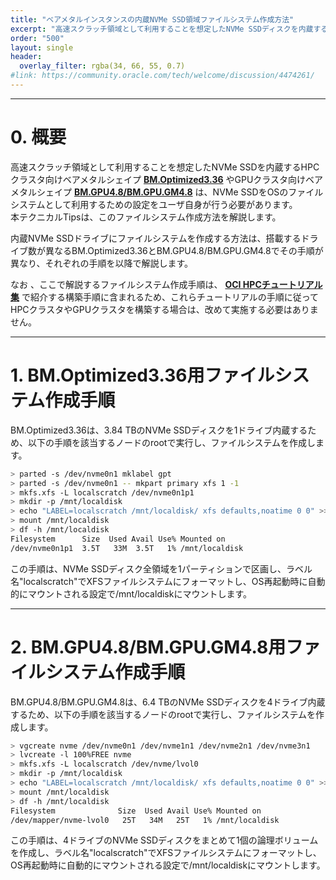 ```yaml
---
title: "ベアメタルインスタンスの内蔵NVMe SSD領域ファイルシステム作成方法"
excerpt: "高速スクラッチ領域として利用することを想定したNVMe SSDディスクを内蔵するHPCクラスタ向けベアメタルシェイプBM.Optimized3.36やGPUクラスタ向けベアメタルシェイプBM.GPU4.8/BM.GPU.GM4.8は、NVMe SSDをOSのファイルシステムとして利用するための設定をユーザ自身が行う必要があります。本テクニカルTipsは、このファイルシステム作成方法を解説します。"
order: "500"
layout: single
header:
  overlay_filter: rgba(34, 66, 55, 0.7)
#link: https://community.oracle.com/tech/welcome/discussion/4474261/
---
```


***
# 0. 概要

高速スクラッチ領域として利用することを想定したNVMe SSDを内蔵するHPCクラスタ向けベアメタルシェイプ **[BM.Optimized3.36](https://docs.oracle.com/ja-jp/iaas/Content/Compute/References/computeshapes.htm#bm-hpc-optimized)** やGPUクラスタ向けベアメタルシェイプ **[BM.GPU4.8/BM.GPU.GM4.8](https://docs.oracle.com/ja-jp/iaas/Content/Compute/References/computeshapes.htm#bm-gpu)** は、NVMe SSDをOSのファイルシステムとして利用するための設定をユーザ自身が行う必要があります。  
本テクニカルTipsは、このファイルシステム作成方法を解説します。

内蔵NVMe SSDドライブにファイルシステムを作成する方法は、搭載するドライブ数が異なるBM.Optimized3.36とBM.GPU4.8/BM.GPU.GM4.8でその手順が異なり、それぞれの手順を以降で解説します。

なお 、ここで解説するファイルシステム作成手順は、 **[OCI HPCチュートリアル集](/ocitutorials/hpc/#1-oci-hpcチュートリアル集)** で紹介する構築手順に含まれるため、これらチュートリアルの手順に従ってHPCクラスタやGPUクラスタを構築する場合は、改めて実施する必要はありません。

***
# 1. BM.Optimized3.36用ファイルシステム作成手順

BM.Optimized3.36は、3.84 TBのNVMe SSDディスクを1ドライブ内蔵するため、以下の手順を該当するノードのrootで実行し、ファイルシステムを作成します。

```sh
> parted -s /dev/nvme0n1 mklabel gpt
> parted -s /dev/nvme0n1 -- mkpart primary xfs 1 -1
> mkfs.xfs -L localscratch /dev/nvme0n1p1
> mkdir -p /mnt/localdisk
> echo "LABEL=localscratch /mnt/localdisk/ xfs defaults,noatime 0 0" >> /etc/fstab
> mount /mnt/localdisk
> df -h /mnt/localdisk
Filesystem      Size  Used Avail Use% Mounted on
/dev/nvme0n1p1  3.5T   33M  3.5T   1% /mnt/localdisk
```

この手順は、NVMe SSDディスク全領域を1パーティションで区画し、ラベル名"localscratch"でXFSファイルシステムにフォーマットし、OS再起動時に自動的にマウントされる設定で/mnt/localdiskにマウントします。

***
# 2. BM.GPU4.8/BM.GPU.GM4.8用ファイルシステム作成手順

BM.GPU4.8/BM.GPU.GM4.8は、6.4 TBのNVMe SSDディスクを4ドライブ内蔵するため、以下の手順を該当するノードのrootで実行し、ファイルシステムを作成します。

```sh
> vgcreate nvme /dev/nvme0n1 /dev/nvme1n1 /dev/nvme2n1 /dev/nvme3n1
> lvcreate -l 100%FREE nvme
> mkfs.xfs -L localscratch /dev/nvme/lvol0
> mkdir -p /mnt/localdisk
> echo "LABEL=localscratch /mnt/localdisk/ xfs defaults,noatime 0 0" >> /etc/fstab
> mount /mnt/localdisk
> df -h /mnt/localdisk
Filesystem              Size  Used Avail Use% Mounted on
/dev/mapper/nvme-lvol0   25T   34M   25T   1% /mnt/localdisk
```

この手順は、4ドライブのNVMe SSDディスクをまとめて1個の論理ボリュームを作成し、ラベル名"localscratch"でXFSファイルシステムにフォーマットし、OS再起動時に自動的にマウントされる設定で/mnt/localdiskにマウントします。